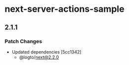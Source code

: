 # next-server-actions-sample

## 2.1.1

### Patch Changes

- Updated dependencies [5cc1342]
  - @logto/next@2.2.0
